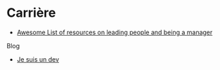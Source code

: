 # Carrière

 - [Awesome List of resources on leading people and being a manager](https://github.com/LappleApple/awesome-leading-and-managing)

Blog

- [Je suis un dev](https://www.jesuisundev.com/)
